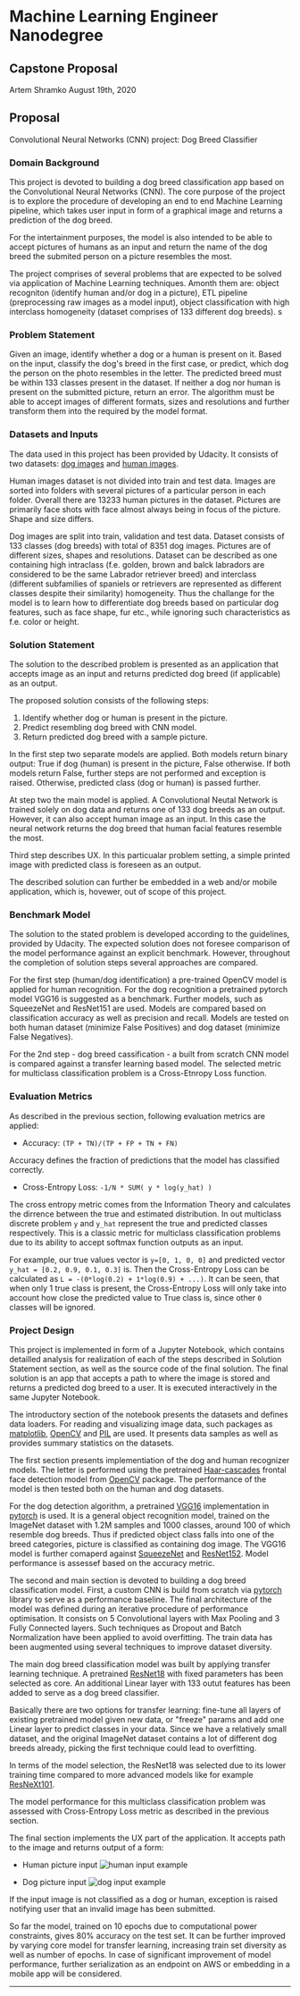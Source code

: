 # Machine Learning Engineer Nanodegree
## Capstone Proposal
Artem Shramko 
August 19th, 2020

## Proposal
Convolutional Neural Networks (CNN) project: Dog Breed Classifier

### Domain Background

This project is devoted to building a dog breed classification app based on the Convolutional Neural Networks (CNN). The core purpose of the project is to explore the procedure of developing an end to end Machine Learning pipeline, which takes user input in form of a graphical image and returns a prediction of the dog breed. 

For the intertainment purposes, the model is also intended to be able to accept pictures of humans as an input and return the name of the dog breed the submited person on a picture resembles the most.

The project comprises of several problems that are expected to be solved via application of Machine Learning techniques. Amonth them are: object recogniton (identify human and/or dog in a picture), ETL pipeline (preprocessing raw images as a model input), object classification with high interclass homogeneity (dataset comprises of 133 different dog breeds).
s

### Problem Statement

Given an image, identify whether a dog or a human is present on it. Based on the input, classify the dog's breed in the first case, or predict, which dog the person on the photo resembles in the letter. The predicted breed must be within 133 classes present in the dataset. If neither a dog nor human is present on the submitted picture, return an error. The algorithm must be able to accept images of different formats, sizes and resolutions and further transform them into the required by the model format.

### Datasets and Inputs

The data used in this project has been provided by Udacity. It consists of two datasets: [dog images](https://s3-us-west-1.amazonaws.com/udacity-aind/dog-project/dogImages.zip) and [human images](http://vis-www.cs.umass.edu/lfw/lfw.tgz). 

Human images dataset is not divided into train and test data. Images are sorted into folders with several pictures of a particular person in each folder. Overall there are 13233 human pictures in the dataset. Pictures are primarily face shots with face almost always being in focus of the picture. Shape and size differs.

Dog images are split into train, validation and test data. Dataset consists of 133 classes (dog breeds) with total of 8351 dog images. Pictures are of different sizes, shapes and resolutions. Dataset can be described as one containing high intraclass (f.e. golden, brown and balck labradors are considered to be the same Labrador retriever breed) and interclass (different subfamilies of spaniels or retrievers are represented as different classes despite their similarity) homogeneity. Thus the challange for the model is to learn how to differentiate dog breeds based on particular dog features, such as face shape, fur etc., while ignoring such characteristics as f.e. color or height.   


### Solution Statement

The solution to the described problem is presented as an application that accepts image as an input and returns predicted dog breed (if applicable) as an output.

The proposed solution consists of the following steps: 

1. Identify whether dog or human is present in the picture.
2. Predict resembling dog breed with CNN model.
3. Return predicted dog breed with a sample picture.

In the first step two separate models are applied. Both models return binary output: True if dog (human) is present in the picture, False otherwise. If both models return False, further steps are not performed and exception is raised. Otherwise, predicted class (dog or human) is passed further.

At step two the main model is applied. A Convolutional Neutal Network is trained solely on dog data and returns one of 133 dog breeds as an output. However, it can also accept human image as an input. In this case the neural network returns the dog breed that human facial features resemble the most. 

Third step describes UX. In this particualar problem setting, a simple printed image with predicted class is foreseen as an output. 

The described solution can further be embedded in a web and/or mobile application, which is, hovewer, out of scope of this project.

### Benchmark Model

The solution to the stated problem is developed according to the guidelines, provided by Udacity. The expected solution does not foresee comparison of the model performance against an explicit benchmark. However, throughout the completion of solution steps several approaches are compared. 

For the first step (human/dog identification) a pre-trained OpenCV model is applied for human recognition. For the dog recognition a pretrained pytorch model VGG16 is suggested as a benchmark. Further models, such as SqueezeNet and ResNet151 are used. Models are compared based on classification accuracy as well as precision and recall. Models are tested on both human dataset (minimize False Positives) and dog dataset (minimize False Negatives).  

For the 2nd step - dog breed cassification - a built from scratch CNN model is compared against a transfer learning based model. The selected metric for multiclass classification problem is a Cross-Etnropy Loss function.

### Evaluation Metrics

As described in the previous section, following evaluation metrics are applied:

- Accuracy: ```(TP + TN)/(TP + FP + TN + FN)```


Accuracy defines the fraction of predictions that the model has classified correctly.

- Cross-Entropy Loss:
```-1/N * SUM( y * log(y_hat) ) ``` 


The cross entropy metric comes from the Information Theory and calculates the dirrence between the true and estimated distribution. In out multiclass discrete problem ``` y ``` and ``` y_hat ``` represent the true and predicted classes respectively. This is a classic metric for multiclass classification problems due to its ability to accept softmax function outputs as an input. 

For example, our true values vector is 
```y=[0, 1, 0, 0]``` and predicted vector ``` y_hat = [0.2, 0.9, 0.1, 0.3]``` is. Then the Cross-Entropy Loss can be calculated as 
``` L = -(0*log(0.2) + 1*log(0.9) + ...) ```. It can be seen, that when only 1 true class is present, the Cross-Entropy Loss will only take into account how close the predicted value to True class is, since other ```0``` classes will be ignored. 

### Project Design

This project is implemented in form of a Jupyter Notebook, which contains detailled analysis for realization of each of the steps described in Solution Statement section, as well as the source code of the final solution. The final solution is an app that accepts a path to where the image is stored and returns a predicted dog breed to a user. It is executed interactively in the same Jupyter Notebook. 

The introductory section of the notebook presents the datasets and defines data loaders. For reading and visualizing image data, such packages as [matplotlib](https://matplotlib.org/), [OpenCV](https://pypi.org/project/opencv-python/) and [PIL](https://www.pythonware.com/products/pil/) are used. It presents data samples as well as provides summary statistics on the datasets.  

The first section presents implementiation of the dog and human recognizer models. The letter is performed using the pretrained [Haar-cascades](https://docs.opencv.org/3.4/db/d28/tutorial_cascade_classifier.html) frontal face detection model from [OpenCV](https://pypi.org/project/opencv-python/) package. The performance of the model is then tested both on the human and dog datasets.

For the dog detection algorithm, a pretrained [VGG16](https://neurohive.io/en/popular-networks/vgg16/) implementation in [pytorch](https://pytorch.org/) is used. It is a general object recognition model, trained on the ImageNet dataset with 1.2M samples and 1000 classes, around 100 of which resemble dog breeds. Thus if predicted object class falls into one of the breed categories, picture is classified as containing dog image. The VGG16 model is further comaperd against [SqueezeNet](https://arxiv.org/abs/1602.07360) and [ResNet152](https://arxiv.org/abs/1512.03385). Model performance is assessef based on the accuracy metric. 

The second and main section is devoted to building a dog breed classification model. First, a custom CNN is build from scratch via [pytorch](https://pytorch.org/) library to serve as a performance baseline. The final architecture of the model was defined during an iterative procedure of performance optimisation. It consists on 5 Convolutional layers with Max Pooling and 3 Fully Connected layers. Such techniques as Dropout and Batch Normalization have been applied to avoid overfitting. The train data has been augmented using several techniques to improve dataset diversity. 

The main dog breed classification model was built by applying transfer learning technique. A pretrained [ResNet18](https://arxiv.org/abs/1512.03385) with fixed parameters has been selected as core. An additional Linear layer with 133 outut features has been added to serve as a dog breed classifier. 

Basically there are two options for transfer learning: fine-tune all layers of existing pretrained model given new data, or "freeze" params and add one Linear layer to predict classes in your data. Since we have a relatively small dataset, and the original ImageNet dataset contains a lot of different dog breeds already, picking the first technique could lead to overfitting.

In terms of the model selection, the ResNet18 was selected due to its lower training time compared to more advanced models like for example [ResNeXt101](https://arxiv.org/abs/1611.05431).

The model performance for this multiclass classification problem was assessed with Cross-Entropy Loss metric as described in the previous section.

The final section implements the UX part of the application. It accepts path to the image and returns output of a form:
- Human picture input
![human input example](images/joeexotic.jpg)

- Dog picture input
![dog input example](images/spaniel.jpg)

If the input image is not classified as a dog or human, exception is raised notifying user that an invalid image has been submitted.

So far the model, trained on 10 epochs due to computational power constraints, gives 80% accuracy on the test set. It can be further improved by varying core model for transfer learning, increasing train set diversity as well as number of epochs. In case of significant improvement of model performance, further serialization as an endpoint on AWS or embedding in a mobile app will be considered.

-----------

